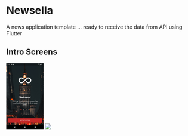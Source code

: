 # Newsella 
A news application template ... ready to receive the data from API using Flutter

## Intro Screens
<p float="left">
  <img src="Screenshots/intro.png" width="100" />
  <img src="Screenshots/intro2.png" width="100" /> 
</p>
